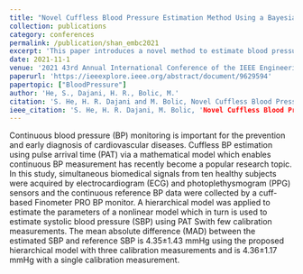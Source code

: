 ```yaml
---
title: "Novel Cuffless Blood Pressure Estimation Method Using a Bayesian Hierarchical Model"
collection: publications
category: conferences
permalink: /publication/shan_embc2021
excerpt: 'This paper introduces a novel method to estimate blood pressure for a new subject with very limited calibration measurements.'
date: 2021-11-1
venue: '2021 43rd Annual International Conference of the IEEE Engineering in Medicine & Biology Society (EMBC)'
paperurl: 'https://ieeexplore.ieee.org/abstract/document/9629594'
papertopic: ["BloodPressure"]
author: 'He, S., Dajani, H. R., Bolic, M.'
citation: 'S. He, H. R. Dajani and M. Bolic, Novel Cuffless Blood Pressure Estimation Method Using a Bayesian Hierarchical Model, 2021 43rd Annual International Conference of the IEEE Engineering in Medicine & Biology Society (EMBC), Mexico, 2021, pp. 898-901, doi: 10.1109/EMBC46164.2021.9629594.'
ieee_citation: 'S. He, H. R. Dajani, M. Bolic, 'Novel Cuffless Blood Pressure Estimation Method Using a Bayesian Hierarchical Model,' 2021 43rd Annual International Conference of the IEEE Engineering in Medicine and Biology Society (EMBC), 2021.'
---
```


Continuous blood pressure (BP) monitoring is important for the prevention and early diagnosis of cardiovascular diseases. Cuffless BP estimation using pulse arrival time (PAT) via a mathematical model which enables continuous BP measurement has recently become a popular research topic. In this study, simultaneous biomedical signals from ten healthy subjects were acquired by electrocardiogram (ECG) and photoplethysmogram (PPG) sensors and the continuous reference BP data were collected by a cuff-based Finometer PRO BP monitor. A hierarchical model was applied to estimate the parameters of a nonlinear model which in turn is used to estimate systolic blood pressure (SBP) using PAT Swith few calibration measurements. The mean absolute difference (MAD) between the estimated SBP and reference SBP is 4.35±1.43 mmHg using the proposed hierarchical model with three calibration measurements and is 4.36±1.17 mmHg with a single calibration measurement.
